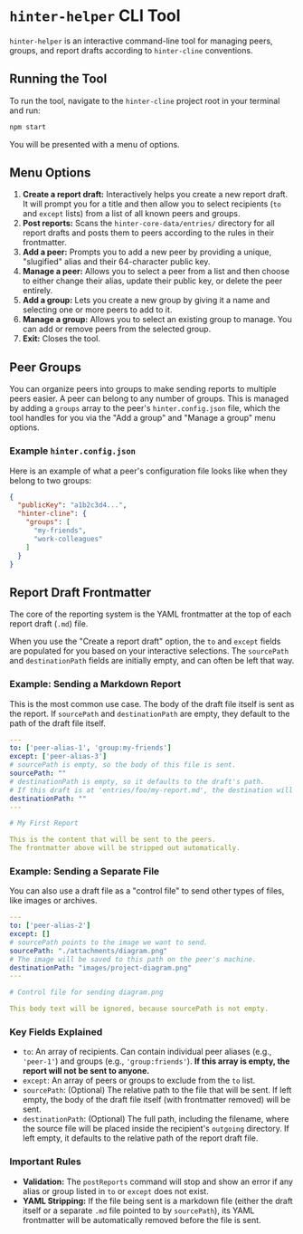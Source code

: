 # `hinter-helper` CLI Tool

`hinter-helper` is an interactive command-line tool for managing peers, groups, and report drafts according to `hinter-cline` conventions.

## Running the Tool

To run the tool, navigate to the `hinter-cline` project root in your terminal and run:

```sh
npm start
```

You will be presented with a menu of options.

## Menu Options

1.  **Create a report draft:** Interactively helps you create a new report draft. It will prompt you for a title and then allow you to select recipients (`to` and `except` lists) from a list of all known peers and groups.
2.  **Post reports:** Scans the `hinter-core-data/entries/` directory for all report drafts and posts them to peers according to the rules in their frontmatter.
3.  **Add a peer:** Prompts you to add a new peer by providing a unique, "slugified" alias and their 64-character public key.
4.  **Manage a peer:** Allows you to select a peer from a list and then choose to either change their alias, update their public key, or delete the peer entirely.
5.  **Add a group:** Lets you create a new group by giving it a name and selecting one or more peers to add to it.
6.  **Manage a group:** Allows you to select an existing group to manage. You can add or remove peers from the selected group.
7.  **Exit:** Closes the tool.

## Peer Groups

You can organize peers into groups to make sending reports to multiple peers easier. A peer can belong to any number of groups. This is managed by adding a `groups` array to the peer's `hinter.config.json` file, which the tool handles for you via the "Add a group" and "Manage a group" menu options.

### Example `hinter.config.json`

Here is an example of what a peer's configuration file looks like when they belong to two groups:

```json
{
  "publicKey": "a1b2c3d4...",
  "hinter-cline": {
    "groups": [
      "my-friends",
      "work-colleagues"
    ]
  }
}
```

## Report Draft Frontmatter

The core of the reporting system is the YAML frontmatter at the top of each report draft (`.md`) file.

When you use the "Create a report draft" option, the `to` and `except` fields are populated for you based on your interactive selections. The `sourcePath` and `destinationPath` fields are initially empty, and can often be left that way.

### Example: Sending a Markdown Report

This is the most common use case. The body of the draft file itself is sent as the report. If `sourcePath` and `destinationPath` are empty, they default to the path of the draft file itself.

```yaml
---
to: ['peer-alias-1', 'group:my-friends']
except: ['peer-alias-3']
# sourcePath is empty, so the body of this file is sent.
sourcePath: ""
# destinationPath is empty, so it defaults to the draft's path.
# If this draft is at 'entries/foo/my-report.md', the destination will be 'foo/my-report.md'.
destinationPath: ""
---

# My First Report

This is the content that will be sent to the peers.
The frontmatter above will be stripped out automatically.
```

### Example: Sending a Separate File

You can also use a draft file as a "control file" to send other types of files, like images or archives.

```yaml
---
to: ['peer-alias-2']
except: []
# sourcePath points to the image we want to send.
sourcePath: "./attachments/diagram.png"
# The image will be saved to this path on the peer's machine.
destinationPath: "images/project-diagram.png"
---

# Control file for sending diagram.png

This body text will be ignored, because sourcePath is not empty.
```

### Key Fields Explained

-   `to`: An array of recipients. Can contain individual peer aliases (e.g., `'peer-1'`) and groups (e.g., `'group:friends'`). **If this array is empty, the report will not be sent to anyone.**
-   `except`: An array of peers or groups to exclude from the `to` list.
-   `sourcePath`: (Optional) The relative path to the file that will be sent. If left empty, the body of the draft file itself (with frontmatter removed) will be sent.
-   `destinationPath`: (Optional) The full path, including the filename, where the source file will be placed inside the recipient's `outgoing` directory. If left empty, it defaults to the relative path of the report draft file.

### Important Rules

-   **Validation:** The `postReports` command will stop and show an error if any alias or group listed in `to` or `except` does not exist.
-   **YAML Stripping:** If the file being sent is a markdown file (either the draft itself or a separate `.md` file pointed to by `sourcePath`), its YAML frontmatter will be automatically removed before the file is sent.
